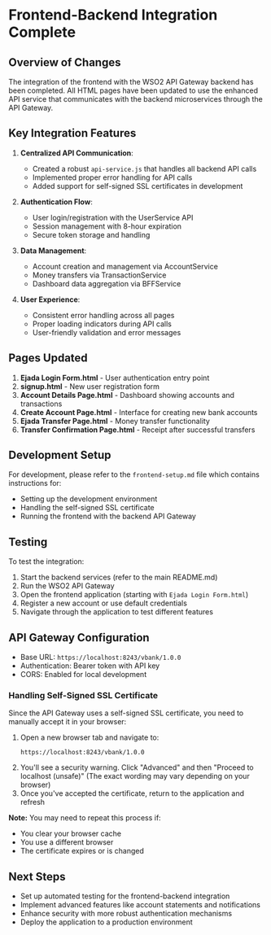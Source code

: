 # Frontend-Backend Integration Complete

## Overview of Changes

The integration of the frontend with the WSO2 API Gateway backend has been completed. All HTML pages have been updated to use the enhanced API service that communicates with the backend microservices through the API Gateway.

## Key Integration Features

1. **Centralized API Communication**:
   - Created a robust `api-service.js` that handles all backend API calls
   - Implemented proper error handling for API calls
   - Added support for self-signed SSL certificates in development

2. **Authentication Flow**:
   - User login/registration with the UserService API
   - Session management with 8-hour expiration
   - Secure token storage and handling

3. **Data Management**:
   - Account creation and management via AccountService
   - Money transfers via TransactionService
   - Dashboard data aggregation via BFFService

4. **User Experience**:
   - Consistent error handling across all pages
   - Proper loading indicators during API calls
   - User-friendly validation and error messages

## Pages Updated

1. **Ejada Login Form.html** - User authentication entry point
2. **signup.html** - New user registration form
3. **Account Details Page.html** - Dashboard showing accounts and transactions
4. **Create Account Page.html** - Interface for creating new bank accounts
5. **Ejada Transfer Page.html** - Money transfer functionality
6. **Transfer Confirmation Page.html** - Receipt after successful transfers

## Development Setup

For development, please refer to the `frontend-setup.md` file which contains instructions for:
- Setting up the development environment
- Handling the self-signed SSL certificate
- Running the frontend with the backend API Gateway

## Testing

To test the integration:

1. Start the backend services (refer to the main README.md)
2. Run the WSO2 API Gateway
3. Open the frontend application (starting with `Ejada Login Form.html`)
4. Register a new account or use default credentials
5. Navigate through the application to test different features

## API Gateway Configuration

- Base URL: `https://localhost:8243/vbank/1.0.0`
- Authentication: Bearer token with API key
- CORS: Enabled for local development

### Handling Self-Signed SSL Certificate

Since the API Gateway uses a self-signed SSL certificate, you need to manually accept it in your browser:

1. Open a new browser tab and navigate to:
   ```
   https://localhost:8243/vbank/1.0.0
   ```
2. You'll see a security warning. Click "Advanced" and then "Proceed to localhost (unsafe)"
   (The exact wording may vary depending on your browser)
3. Once you've accepted the certificate, return to the application and refresh

**Note:** You may need to repeat this process if:
- You clear your browser cache
- You use a different browser
- The certificate expires or is changed

## Next Steps

- Set up automated testing for the frontend-backend integration
- Implement advanced features like account statements and notifications
- Enhance security with more robust authentication mechanisms
- Deploy the application to a production environment
